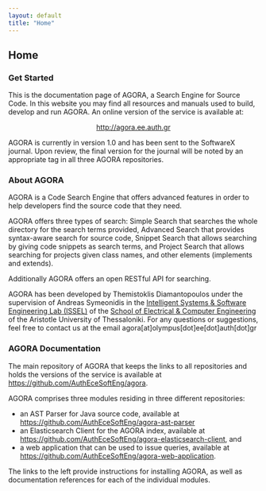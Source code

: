 ```yaml
---
layout: default
title: "Home"
---
```


<div class="page-header">
  <h2> Home </h2>
</div>

### Get Started

This is the documentation page of AGORA, a Search Engine for Source Code.
In this website you may find all resources and manuals used to build, develop and run AGORA.
An online version of the service is available at:

<center><a target="_blank" href="http://agora.ee.auth.gr">http://agora.ee.auth.gr</a></center>

<p></p>

AGORA is currently in version 1.0 and has been sent to the SoftwareX journal. Upon review, the final version for the journal will be noted by an appropriate tag in all three AGORA repositories.

### About AGORA

AGORA is a Code Search Engine that offers advanced features in order to help developers find the source code that they need.

AGORA offers three types of search: Simple Search that searches the whole directory for the search terms provided, Advanced Search that provides syntax-aware search for source code, Snippet Search that allows searching by giving code snippets as search terms, and Project Search that allows searching for projects given class names, and other elements (implements and extends).

Additionally AGORA offers an open RESTful API for searching.

AGORA has been developed by Themistoklis Diamantopoulos under the supervision of Andreas Symeonidis in the <a target="_blank" href="https://issel.ee.auth.gr/">Intelligent Systems & Software Engineering Lab (ISSEL)</a> of the <a target="_blank" href="http://ee.auth.gr/en/">School of Electrical & Computer Engineering</a> of the Aristotle University of Thessaloniki. For any questions or suggestions, feel free to contact us at the email agora[at]olympus[dot]ee[dot]auth[dot]gr 

### AGORA Documentation

The main repository of AGORA that keeps the links to all repositories and holds the versions of the service is
available at <a target="_blank" href="https://github.com/AuthEceSoftEng/agora">https://github.com/AuthEceSoftEng/agora</a>.

AGORA comprises three modules residing in three different repositories:
<ul>
<li>an AST Parser for Java source code, available at <a target="_blank" href="https://github.com/AuthEceSoftEng/agora-ast-parser">https://github.com/AuthEceSoftEng/agora-ast-parser</a></li>
<li>an Elasticsearch Client for the AGORA index, available at <a target="_blank" href="https://github.com/AuthEceSoftEng/agora-elasticsearch-client">https://github.com/AuthEceSoftEng/agora-elasticsearch-client</a>, and</li>
<li>a web application that can be used to issue queries, available at <a target="_blank" href="https://github.com/AuthEceSoftEng/agora-web-application">https://github.com/AuthEceSoftEng/agora-web-application</a>.</li>
</ul>

The links to the left provide instructions for installing AGORA, as well as documentation references for each of the individual modules.

